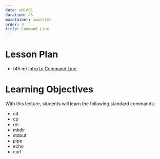 ```yaml
---
date: w01d01
duration: 45
maintainer: zwmiller
order: 4
title: Command Line
---
```


# Lesson Plan

* (45 m) [Intro to Command Line](command_line_lecture.md)

# Learning Objectives

With this lecture, students will learn the following standard commands:

* cd
* cp
* rm
* mkdir
* stdout
* pipe
* echo
* curl
 